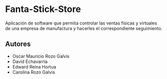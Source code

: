 # Fanta-Stick-Store

Aplicación de software que permita controlar las ventas físicas y virtuales de una empresa de manufactura y hacerles el correspondiente seguimiento.

## Autores

* Oscar Mauricio Rozo Galvis
* David Echavarria
* Edward Reina Hortua
* Carolina Rozo Galvis
